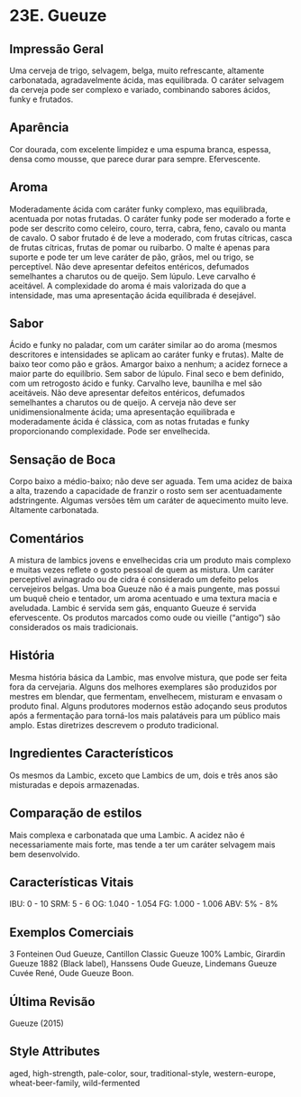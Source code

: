 # 23E. Gueuze

## Impressão Geral

Uma cerveja de trigo, selvagem, belga, muito refrescante, altamente carbonatada, agradavelmente ácida, mas equilibrada. O caráter selvagem da cerveja pode ser complexo e variado, combinando sabores ácidos, funky e frutados.

## Aparência

Cor dourada, com excelente limpidez e uma espuma branca, espessa, densa como mousse, que parece durar para sempre. Efervescente.

## Aroma

Moderadamente ácida com caráter funky complexo, mas equilibrada, acentuada por notas frutadas. O caráter funky pode ser moderado a forte e pode ser descrito como celeiro, couro, terra, cabra, feno, cavalo ou manta de cavalo. O sabor frutado é de leve a moderado, com frutas cítricas, casca de frutas cítricas, frutas de pomar ou ruibarbo. O malte é apenas para suporte e pode ter um leve caráter de pão, grãos, mel ou trigo, se perceptível. Não deve apresentar defeitos entéricos, defumados semelhantes a charutos ou de queijo. Sem lúpulo. Leve carvalho é aceitável. A complexidade do aroma é mais valorizada do que a intensidade, mas uma apresentação ácida equilibrada é desejável.

## Sabor

Ácido e funky no paladar, com um caráter similar ao do aroma (mesmos descritores e intensidades se aplicam ao caráter funky e frutas). Malte de baixo teor como pão e grãos. Amargor baixo a nenhum; a acidez fornece a maior parte do equilíbrio. Sem sabor de lúpulo. Final seco e bem definido, com um retrogosto ácido e funky. Carvalho leve, baunilha e mel são aceitáveis. Não deve apresentar defeitos entéricos, defumados semelhantes a charutos ou de queijo. A cerveja não deve ser unidimensionalmente ácida; uma apresentação equilibrada e moderadamente ácida é clássica, com as notas frutadas e funky proporcionando complexidade. Pode ser envelhecida.

## Sensação de Boca

Corpo baixo a médio-baixo; não deve ser aguada. Tem uma acidez de baixa a alta, trazendo a capacidade de franzir o rosto sem ser acentuadamente adstringente. Algumas versões têm um caráter de aquecimento muito leve. Altamente carbonatada.

## Comentários

A mistura de lambics jovens e envelhecidas cria um produto mais complexo e muitas vezes reflete o gosto pessoal de quem as mistura. Um caráter perceptível avinagrado ou de cidra é considerado um defeito pelos cervejeiros belgas. Uma boa Gueuze não é a mais pungente, mas possui um buquê cheio e tentador, um aroma acentuado e uma textura macia e aveludada. Lambic é servida sem gás, enquanto Gueuze é servida efervescente. Os produtos marcados como oude ou vieille (“antigo”) são considerados os mais tradicionais.

## História

Mesma história básica da Lambic, mas envolve mistura, que pode ser feita fora da cervejaria. Alguns dos melhores exemplares são produzidos por mestres em blendar, que fermentam, envelhecem, misturam e envasam o produto final. Alguns produtores modernos estão adoçando seus produtos após a fermentação para torná-los mais palatáveis para um público mais amplo. Estas diretrizes descrevem o produto tradicional.

## Ingredientes Característicos

Os mesmos da Lambic, exceto que Lambics de um, dois e três anos são misturadas e depois armazenadas.

## Comparação de estilos

Mais complexa e carbonatada que uma Lambic. A acidez não é necessariamente mais forte, mas tende a ter um caráter selvagem mais bem desenvolvido.

## Características Vitais

IBU: 0 - 10
SRM: 5 - 6
OG: 1.040 - 1.054
FG: 1.000 - 1.006
ABV: 5% - 8%

## Exemplos Comerciais

3 Fonteinen Oud Gueuze, Cantillon Classic Gueuze 100% Lambic, Girardin Gueuze 1882 (Black label), Hanssens Oude Gueuze, Lindemans Gueuze Cuvée René, Oude Gueuze Boon.

## Última Revisão

Gueuze (2015)

## Style Attributes

aged, high-strength, pale-color, sour, traditional-style, western-europe, wheat-beer-family, wild-fermented

